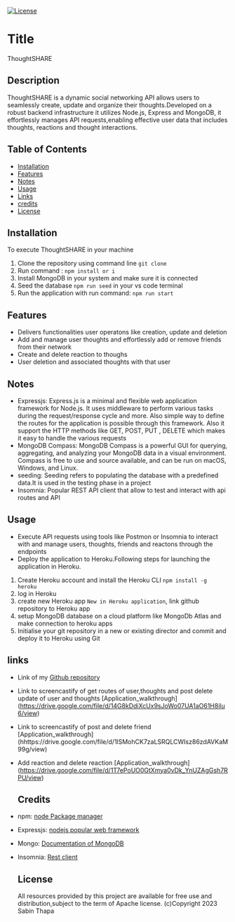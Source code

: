  [![License](https://img.shields.io/badge/License-Apache_2.0-blue.svg)](https://opensource.org/licenses/Apache-2.0)
  # Title
  ThoughtSHARE
  
  ## Description

  ThoughtSHARE is a dynamic social networking API allows users to seamlessly create, update and organize their thoughts.Developed on a robust backend infrastructure it utilizes Node.js, Express and MongoDB, it effortlessly manages API requests,enabling effective user data that includes thoughts, reactions and thought interactions.
 
  
  ## Table of Contents

  - [Installation](#Installation)
  - [Features](#features)
  - [Notes](#Notes)
  - [Usage](#usage)
  - [Links](#links)
  - [credits](#credits)
  - [License](#license)
  
  ## Installation

  To execute ThoughtSHARE in your machine
  1. Clone the repository using command line ``git clone``
  1. Run command : ```npm install or i```
  2. Install MongoDB in your system and make sure it is connected
  3. Seed the database ``npm run seed`` in your vs code terminal
  4. Run the application with run command: ``` npm run start ```

  ## Features
  - Delivers functionalities user operatons like creation, update and deletion
  - Add and manage user thoughts and effortlessly add or remove friends from their network
  - Create and delete reaction to thoughs
  - User deletion and associated thoughts with that user


  ## Notes

- Expressjs: Express.js is a minimal and flexible web application framework for Node.js. It uses middleware to perform various tasks during the request/response cycle and more. Also simple way to define the routes for the application is possible through this framework. Also it support the HTTP methods like GET, POST, PUT , DELETE which makes it easy to handle the various requests
- MongoDB Compass: MongoDB Compass is a powerful GUI for querying, aggregating, and analyzing your MongoDB data in a visual environment.
Compass is free to use and source available, and can be run on macOS, Windows, and Linux.
- seeding: Seeding refers to populating the database with a predefined data.It is used in the testing phase in a project
- Insomnia: Popular REST API client that allow to test and interact with api routes and API


## Usage

- Execute API requests using tools like Postmon or Insomnia to interact with and manage users, thoughts, friends and reactons through the endpoints
- Deploy the application to Heroku.Following steps for launching the application in Heroku.

1. Create Heroku account and install the Heroku CLI `npm install -g heroku`
2. log in Heroku        
3. create new Heroku app `New in Heroku application`, link github repository to Heroku app
4. setup MongoDB database on a cloud platform like MongoDb Atlas and make connection to heroku apps
5. Initialise your git repository in a new or existing director and commit and deploy it to Heroku using Git

  ## links
- Link of my [Github repository]()
- Link to screencastify of get routes of user,thoughts and post delete update of user and thoughts [Application_walkthrough] (https://drive.google.com/file/d/14G8kDdiXcUx9sJoWo07UA1aO61H8ilu6/view)
- Link to screencastify of post and delete friend [Application_walkthrough] (hhttps://drive.google.com/file/d/1lSMohCK7zaLSRQLCWIsz86zdAVKaM99g/view)
- Add reaction and delete reaction [Application_walkthrough] (https://drive.google.com/file/d/1T7ePoUO0GtXmya0vDk_YnUZAgGsh7RPU/view)

  ## Credits
- npm: [node Package manager](https://www.npmjs.com)
- Expressjs: [nodejs popular web framework](https://expressjs.com)
- Mongo: [Documentation of MongoDB](https://www.mongodb.com/)
- Insomnia: [Rest client](https://insomnia.rest/)

  ## License
   All resources provided by this project are available for free use and distribution,subject to the term of Apache license.
                 (c)Copyright 2023 Sabin Thapa
